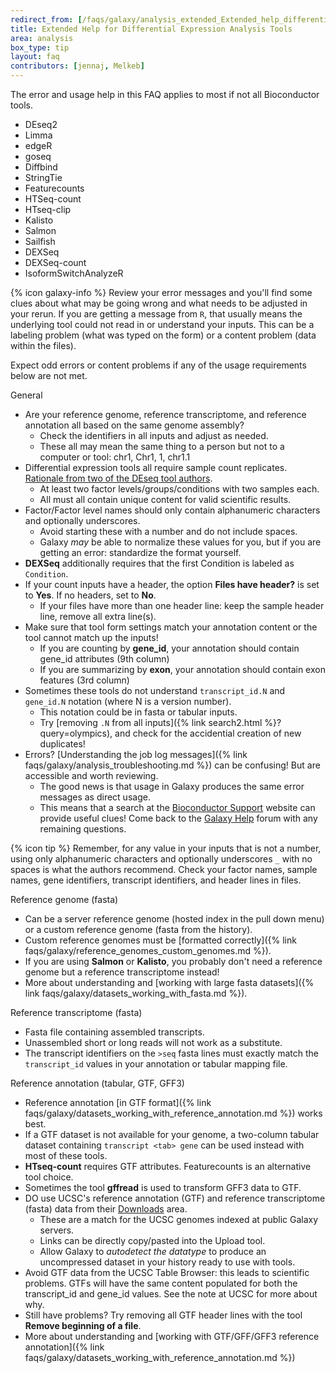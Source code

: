 ```yaml
---
redirect_from: [/faqs/galaxy/analysis_extended_Extended_help_differential_expression_analysis_tools]
title: Extended Help for Differential Expression Analysis Tools
area: analysis
box_type: tip
layout: faq
contributors: [jennaj, Melkeb]
---
```


The error and usage help in this FAQ applies to most if not all Bioconductor tools.

- DEseq2
- Limma
- edgeR
- goseq
- Diffbind
- StringTie
- Featurecounts
- HTSeq-count
- HTseq-clip
- Kalisto
- Salmon
- Sailfish
- DEXSeq
- DEXSeq-count
- IsoformSwitchAnalyzeR

{% icon galaxy-info %}  Review your error messages and you'll find some clues about what may be going wrong and what needs to be adjusted in your rerun. If you are getting a message from `R`, that usually means the underlying tool could not read in or understand your inputs. This can be a labeling problem (what was typed on the form) or a content problem (data within the files).

Expect odd errors or content problems if any of the usage requirements below are not met.

General

- Are your reference genome, reference transcriptome, and reference annotation all based on the same genome assembly?
    * Check the identifiers in all inputs and adjust as needed.
    * These all may mean the same thing to a person but not to a computer or tool: chr1, Chr1, 1, chr1.1
- Differential expression tools all require sample count replicates. [Rationale from two of the DEseq tool authors](https://www.seqanswers.com/forum/bioinformatics/bioinformatics-aa/26388-deseq2-without-biol-replicates).
    * At least two factor levels/groups/conditions with two samples each.
    * All must all contain unique content for valid scientific results.
- Factor/Factor level names should only contain alphanumeric characters and optionally underscores.
    * Avoid starting these with a number and do not include spaces.
    * Galaxy *may* be able to normalize these values for you, but if you are getting an error: standardize the format yourself.
- **DEXSeq** additionally requires that the first Condition is labeled as `Condition`.
- If your count inputs have a header, the option **Files have header?** is set to **Yes**. If no headers, set to **No**. 
    * If your files have more than one header line: keep the sample header line, remove all extra line(s).
- Make sure that tool form settings match your annotation content or the tool cannot match up the inputs!
    * If you are counting by **gene_id**, your annotation should contain gene_id attributes (9th column)
    * If you are summarizing by **exon**, your annotation should contain exon features (3rd column)
- Sometimes these tools do not understand `transcript_id.N` and `gene_id.N` notation (where N is a version number).
    * This notation could be in fasta or tabular inputs.
    * Try [removing `.N` from all inputs]({% link search2.html %}?query=olympics), and check for the accidential creation of new duplicates!
- Errors? [Understanding the job log messages]({% link faqs/galaxy/analysis_troubleshooting.md %}) can be confusing! But are accessible and worth reviewing.
    * The good news is that usage in Galaxy produces the same error messages as direct usage.
    * This means that a search at the [Bioconductor Support](https://support.bioconductor.org/) website can provide useful clues! Come back to the [Galaxy Help](https://help.galaxyproject.org/) forum with any remaining questions.

{% icon tip %} Remember, for any value in your inputs that is not a number, using only alphanumeric characters and optionally underscores `_` with no spaces is what the authors recommend. Check your factor names, sample names, gene identifiers, transcript identifiers, and header lines in files.

Reference genome (fasta)

- Can be a server reference genome (hosted index in the pull down menu) or a custom reference genome (fasta from the history).
- Custom reference genomes must be [formatted correctly]({% link faqs/galaxy/reference_genomes_custom_genomes.md %}).
- If you are using **Salmon** or **Kalisto**, you probably don't need a reference genome but a reference transcriptome instead!
- More about understanding and [working with large fasta datasets]({% link faqs/galaxy/datasets_working_with_fasta.md %}).

Reference transcriptome (fasta)

- Fasta file containing assembled transcripts.
- Unassembled short or long reads will not work as a substitute.
- The transcript identifiers on the `>seq` fasta lines must exactly match the `transcript_id` values in your annotation or tabular mapping file.
  
Reference annotation (tabular, GTF, GFF3)

- Reference annotation [in GTF format]({% link faqs/galaxy/datasets_working_with_reference_annotation.md %}) works best.
- If a GTF dataset is not available for your genome, a two-column tabular dataset containing `transcript <tab> gene` can be used instead with most of these tools. 
- **HTseq-count** requires GTF attributes. Featurecounts is an alternative tool choice.
- Sometimes the tool **gffread** is used to transform GFF3 data to GTF. 
- DO use UCSC's reference annotation (GTF) and reference transcriptome (fasta) data from their [Downloads](https://hgdownload.soe.ucsc.edu/downloads.html) area.
    * These are a match for the UCSC genomes indexed at public Galaxy servers.
    * Links can be directly copy/pasted into the Upload tool.
    * Allow Galaxy to *autodetect the datatype* to produce an uncompressed dataset in your history ready to use with tools.
- Avoid GTF data from the UCSC Table Browser: this leads to scientific problems. GTFs will have the same content populated for both the transcript_id and gene_id values. See the note at UCSC for more about why.
- Still have problems? Try removing all GTF header lines with the tool **Remove beginning of a file**.
- More about understanding and [working with GTF/GFF/GFF3 reference annotation]({% link faqs/galaxy/datasets_working_with_reference_annotation.md %})
